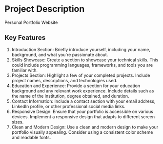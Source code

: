 # Project Description
Personal Portfolio Website
## Key Features
1. Introduction Section: Briefly introduce yourself, including your name, background, and what you're passionate about.
2. Skills Showcase: Create a section to showcase your technical skills. This could include programming languages, frameworks, and tools you are familiar with.
3. Projects Section: Highlight a few of your completed projects. Include project names, descriptions, and technologies used.
4. Education and Experience: Provide a section for your education background and any relevant work experience. Include details such as the name of the institution, degree obtained, and duration.
5. Contact Information: Include a contact section with your email address, LinkedIn profile, or other professional social media links.
6. Responsive Design: Ensure that your portfolio is accessible on various devices. Implement a responsive design that adapts to different screen sizes.
7. Clean and Modern Design: Use a clean and modern design to make your portfolio visually appealing. Consider using a consistent color scheme and readable fonts.